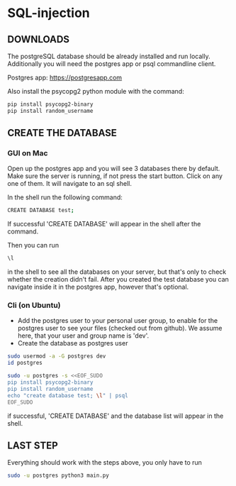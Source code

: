 # SQL-injection

## DOWNLOADS

The postgreSQL database should be already installed and run locally.
Additionally you will need the postgres app or psql commandline client.

Postgres app: https://postgresapp.com

Also install the psycopg2 python module with the command: 
```bash
pip install psycopg2-binary
pip install random_username
```

## CREATE THE DATABASE

### GUI on Mac
Open up the postgres app and you will see 3 databases there by default.
Make sure the server is running, if not press the start button.
Click on any one of them.
It will navigate to an sql shell.

In the shell run the following command: 
```bash
CREATE DATABASE test;
```

If successful 'CREATE DATABASE' will appear in the shell after the command.

Then you can run 
```bash
\l
```
in the shell to see all the databases on your server, but that's only to check whether the creation didn't fail.
After you created the test database you can navigate inside it in the postgres app, however that's optional.

### Cli (on Ubuntu)
* Add the postgres user to your personal user group, to enable for the postgres user to see your files (checked out from github). We assume here, that your user and group name is 'dev'.
* Create the database as postgres user 

```bash
sudo usermod -a -G postgres dev
id postgres

sudo -u postgres -s <<EOF_SUDO
pip install psycopg2-binary
pip install random_username
echo "create database test; \l" | psql
EOF_SUDO
```

if successful, 'CREATE DATABASE' and the database list will appear in the shell.

## LAST STEP

Everything should work with the steps above, you only have to run 
```bash
sudo -u postgres python3 main.py
```